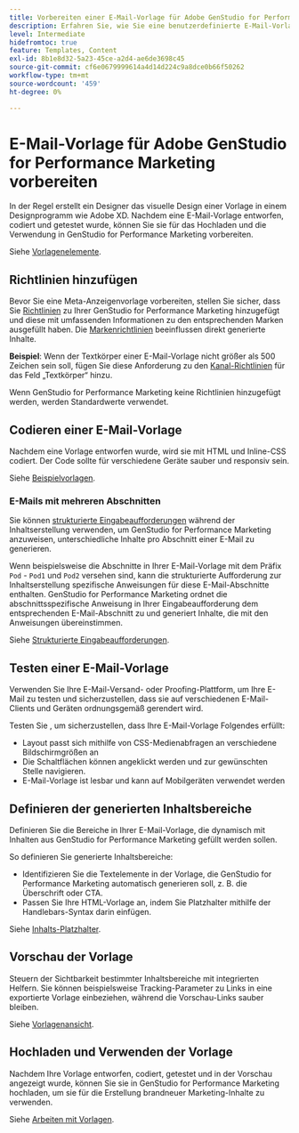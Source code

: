 ```yaml
---
title: Vorbereiten einer E-Mail-Vorlage für Adobe GenStudio for Performance Marketing
description: Erfahren Sie, wie Sie eine benutzerdefinierte E-Mail-Vorlage für Adobe GenStudio for Performance Marketing erstellen.
level: Intermediate
hidefromtoc: true
feature: Templates, Content
exl-id: 8b1e8d32-5a23-45ce-a2d4-ae6de3698c45
source-git-commit: cf6e0679999614a4d14d224c9a8dce0b66f50262
workflow-type: tm+mt
source-wordcount: '459'
ht-degree: 0%

---
```


# E-Mail-Vorlage für Adobe GenStudio for Performance Marketing vorbereiten

In der Regel erstellt ein Designer das visuelle Design einer Vorlage in einem Designprogramm wie Adobe XD. Nachdem eine E-Mail-Vorlage entworfen, codiert und getestet wurde, können Sie sie für das Hochladen und die Verwendung in GenStudio for Performance Marketing vorbereiten.

Siehe [Vorlagenelemente](use-templates.md#template-elements).

## Richtlinien hinzufügen

Bevor Sie eine Meta-Anzeigenvorlage vorbereiten, stellen Sie sicher, dass Sie [Richtlinien](/help/user-guide/guidelines/overview.md) zu Ihrer GenStudio for Performance Marketing hinzugefügt und diese mit umfassenden Informationen zu den entsprechenden Marken ausgefüllt haben. Die [Markenrichtlinien](/help/user-guide/guidelines/brands.md) beeinflussen direkt generierte Inhalte.

**Beispiel**: Wenn der Textkörper einer E-Mail-Vorlage nicht größer als 500 Zeichen sein soll, fügen Sie diese Anforderung zu den [Kanal-Richtlinien](/help/user-guide/guidelines/brands.md#channel-guidelines) für das Feld „Textkörper“ hinzu.

Wenn GenStudio for Performance Marketing keine Richtlinien hinzugefügt werden, werden Standardwerte verwendet.

## Codieren einer E-Mail-Vorlage

Nachdem eine Vorlage entworfen wurde, wird sie mit HTML und Inline-CSS codiert. Der Code sollte für verschiedene Geräte sauber und responsiv sein.

Siehe [Beispielvorlagen](/help/user-guide/content/customize-template.md#template-examples).

### E-Mails mit mehreren Abschnitten

Sie können [strukturierte Eingabeaufforderungen](/help/user-guide/effective-prompts.md#structured-prompts) während der Inhaltserstellung verwenden, um GenStudio for Performance Marketing anzuweisen, unterschiedliche Inhalte pro Abschnitt einer E-Mail zu generieren.

Wenn beispielsweise die Abschnitte in Ihrer E-Mail-Vorlage mit dem Präfix `Pod` - `Pod1` und `Pod2` versehen sind, kann die strukturierte Aufforderung zur Inhaltserstellung spezifische Anweisungen für diese E-Mail-Abschnitte enthalten. GenStudio for Performance Marketing ordnet die abschnittsspezifische Anweisung in Ihrer Eingabeaufforderung dem entsprechenden E-Mail-Abschnitt zu und generiert Inhalte, die mit den Anweisungen übereinstimmen.

Siehe [Strukturierte Eingabeaufforderungen](/help/user-guide/effective-prompts.md#structured-prompts).

## Testen einer E-Mail-Vorlage

Verwenden Sie Ihre E-Mail-Versand- oder Proofing-Plattform, um Ihre E-Mail zu testen und sicherzustellen, dass sie auf verschiedenen E-Mail-Clients und Geräten ordnungsgemäß gerendert wird.

Testen Sie , um sicherzustellen, dass Ihre E-Mail-Vorlage Folgendes erfüllt:

* Layout passt sich mithilfe von CSS-Medienabfragen an verschiedene Bildschirmgrößen an
* Die Schaltflächen können angeklickt werden und zur gewünschten Stelle navigieren.
* E-Mail-Vorlage ist lesbar und kann auf Mobilgeräten verwendet werden

## Definieren der generierten Inhaltsbereiche

Definieren Sie die Bereiche in Ihrer E-Mail-Vorlage, die dynamisch mit Inhalten aus GenStudio for Performance Marketing gefüllt werden sollen.

So definieren Sie generierte Inhaltsbereiche:

* Identifizieren Sie die Textelemente in der Vorlage, die GenStudio for Performance Marketing automatisch generieren soll, z. B. die Überschrift oder CTA.
* Passen Sie Ihre HTML-Vorlage an, indem Sie Platzhalter mithilfe der Handlebars-Syntax darin einfügen.

Siehe [Inhalts-Platzhalter](/help/user-guide/content/customize-template.md#content-placeholders).

## Vorschau der Vorlage

Steuern der Sichtbarkeit bestimmter Inhaltsbereiche mit integrierten Helfern. Sie können beispielsweise Tracking-Parameter zu Links in eine exportierte Vorlage einbeziehen, während die Vorschau-Links sauber bleiben.

Siehe [Vorlagenansicht](/help/user-guide/content/customize-template.md#template-preview).

## Hochladen und Verwenden der Vorlage

Nachdem Ihre Vorlage entworfen, codiert, getestet und in der Vorschau angezeigt wurde, können Sie sie in GenStudio for Performance Marketing hochladen, um sie für die Erstellung brandneuer Marketing-Inhalte zu verwenden.

Siehe [Arbeiten mit Vorlagen](use-templates.md).
